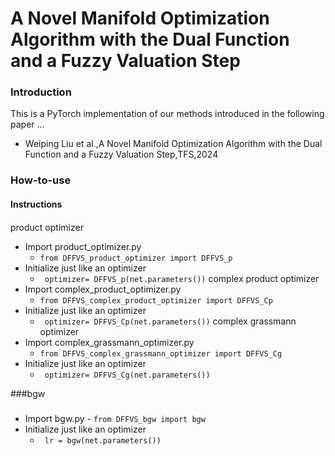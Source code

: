 # A Novel Manifold Optimization Algorithm with the Dual Function and a Fuzzy Valuation Step

### Introduction
This is a PyTorch implementation of our methods introduced in the following paper ...

- Weiping Liu et al.,A Novel Manifold Optimization Algorithm with the Dual Function and a Fuzzy Valuation Step,TFS,2024 



### How-to-use

#### Instructions
####
product optimizer
  - Import product_optimizer.py
    - `from DFFVS_product_optimizer import DFFVS_p`
  - Initialize just like an optimizer
    - ` optimizer= DFFVS_p(net.parameters())`
complex product optimizer
  - Import complex_product_optimizer.py
    - `from DFFVS_complex_product_optimizer import DFFVS_Cp`
  - Initialize just like an optimizer
    - ` optimizer= DFFVS_Cp(net.parameters())`
complex grassmann optimizer
  - Import complex_grassmann_optimizer.py
    - `from DFFVS_complex_grassmann_optimizer import DFFVS_Cg`
  - Initialize just like an optimizer
    - ` optimizer= DFFVS_Cg(net.parameters())`



###bgw
###
   - Import bgw.py
    - `from DFFVS_bgw import bgw`
  - Initialize just like an optimizer
    - ` lr = bgw(net.parameters())`
